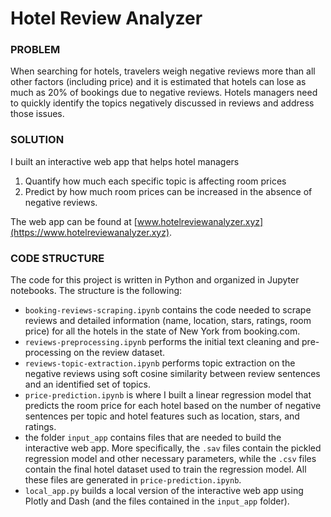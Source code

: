 # Hotel Review Analyzer  

### PROBLEM

When searching for hotels, travelers weigh negative reviews more than all other factors (including price) and it is estimated that hotels can lose as much as 20% of bookings due to negative reviews. Hotels managers need to quickly identify the topics negatively discussed in reviews and address those issues.  

### SOLUTION

I built an interactive web app that helps hotel managers  
1. Quantify how much each specific topic is affecting room prices
2. Predict by how much room prices can be increased in the absence of negative reviews.  

The web app can be found at [www.hotelreviewanalyzer.xyz](https://www.hotelreviewanalyzer.xyz).  

### CODE STRUCTURE

The code for this project is written in Python and organized in Jupyter notebooks. The structure is the following:  
- `booking-reviews-scraping.ipynb` contains the code needed to scrape reviews and detailed information (name, location, stars, ratings, room price) for all the hotels in the state of New York from booking.com.
- `reviews-preprocessing.ipynb` performs the initial text cleaning and pre-processing on the review dataset.
- `reviews-topic-extraction.ipynb` performs topic extraction on the negative reviews using soft cosine similarity between review sentences and an identified set of topics.
- `price-prediction.ipynb` is where I built a linear regression model that predicts the room price for each hotel based on the number of negative sentences per topic and hotel features such as location, stars, and ratings.
- the folder `input_app` contains files that are needed to build the interactive web app. More specifically, the `.sav` files contain the pickled regression model and other necessary parameters, while the `.csv` files contain the final hotel dataset used to train the regression model. All these files are generated in `price-prediction.ipynb`.
- `local_app.py` builds a local version of the interactive web app using Plotly and Dash (and the files contained in the `input_app` folder).



